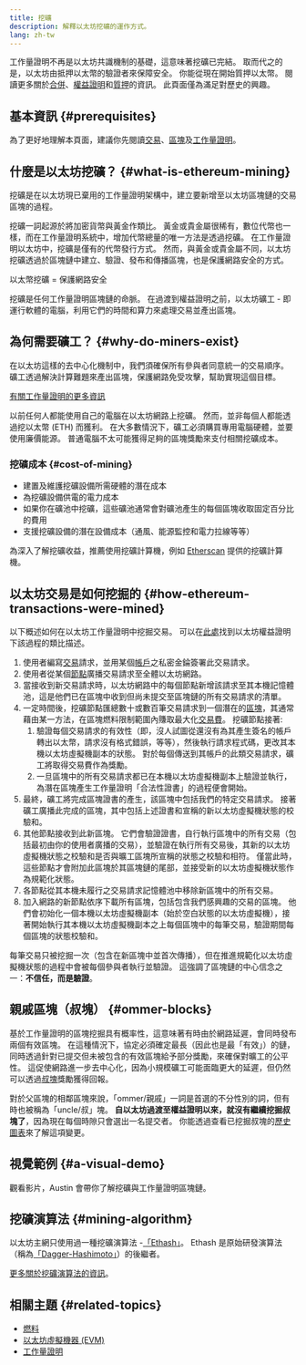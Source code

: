 ```yaml
---
title: 挖礦
description: 解釋以太坊挖礦的運作方式。
lang: zh-tw
---
```


<Alert>
<AlertEmoji text=":wave:" />
<AlertContent>
工作量證明不再是以太坊共識機制的基礎，這意味著挖礦已完結。 取而代之的是，以太坊由抵押以太幣的驗證者來保障安全。 你能從現在開始質押以太幣。 閱讀更多關於<a href='/roadmap/merge/'>合併</a>、<a href='/developers/docs/consensus-mechanisms/pos/'>權益證明</a>和<a href='/staking/'>質押</a>的資訊。 此頁面僅為滿足對歷史的興趣。
</AlertContent>
</Alert>

## 基本資訊 {#prerequisites}

為了更好地理解本頁面，建議你先閱讀[交易](/developers/docs/transactions/)、[區塊](/developers/docs/blocks/)及[工作量證明](/developers/docs/consensus-mechanisms/pow/)。

## 什麼是以太坊挖礦？ {#what-is-ethereum-mining}

挖礦是在以太坊現已棄用的工作量證明架構中，建立要新增至以太坊區塊鏈的交易區塊的過程。

挖礦一詞起源於將加密貨幣與黃金作類比。 黃金或貴金屬很稀有，數位代幣也一樣，而在工作量證明系統中，增加代幣總量的唯一方法是透過挖礦。 在工作量證明以太坊中，挖礦是僅有的代幣發行方式。 然而，與黃金或貴金屬不同，以太坊挖礦透過於區塊鏈中建立、驗證、發布和傳播區塊，也是保護網路安全的方式。

以太幣挖礦 = 保護網路安全

挖礦是任何工作量證明區塊鏈的命脈。 在過渡到權益證明之前，以太坊礦工 - 即運行軟體的電腦，利用它們的時間和算力來處理交易並產出區塊。

## 為何需要礦工？ {#why-do-miners-exist}

在以太坊這樣的去中心化機制中，我們須確保所有參與者同意統一的交易順序。 礦工透過解決計算難題來產出區塊，保護網路免受攻擊，幫助實現這個目標。

[有關工作量證明的更多資訊](/developers/docs/consensus-mechanisms/pow/)

以前任何人都能使用自己的電腦在以太坊網路上挖礦。 然而，並非每個人都能透過挖以太幣 (ETH) 而獲利。 在大多數情況下，礦工必須購買專用電腦硬體，並要使用廉價能源。 普通電腦不太可能獲得足夠的區塊獎勵來支付相關挖礦成本。

### 挖礦成本 {#cost-of-mining}

- 建置及維護挖礦設備所需硬體的潛在成本
- 為挖礦設備供電的電力成本
- 如果你在礦池中挖礦，這些礦池通常會對礦池產生的每個區塊收取固定百分比的費用
- 支援挖礦設備的潛在設備成本（通風、能源監控和電力拉線等等）

為深入了解挖礦收益，推薦使用挖礦計算機，例如 [Etherscan](https://etherscan.io/ether-mining-calculator) 提供的挖礦計算機。

## 以太坊交易是如何挖掘的 {#how-ethereum-transactions-were-mined}

以下概述如何在以太坊工作量證明中挖掘交易。 可以在[此處](/developers/docs/consensus-mechanisms/pos/#transaction-execution-ethereum-pos)找到以太坊權益證明下該過程的類比描述。

1. 使用者編寫[交易](/developers/docs/transactions/)請求，並用某個[帳戶](/developers/docs/accounts/)之私密金錀簽署此交易請求。
2. 使用者從某個[節點](/developers/docs/nodes-and-clients/)廣播交易請求至全體以太坊網路。
3. 當接收到新交易請求時，以太坊網路中的每個節點新增該請求至其本機記憶體池，這是他們已在區塊中收到但尚未提交至區塊鏈的所有交易請求的清單。
4. 一定時間後，挖礦節點匯總數十或數百筆交易請求到一個潛在的[區塊](/developers/docs/blocks/)，其通常藉由某一方法，在區塊燃料限制範圍內賺取最大化[交易費](/developers/docs/gas/)。 挖礦節點接著:
   1. 驗證每個交易請求的有效性（即，沒人試圖從還沒有為其產生簽名的帳戶轉出以太幣，請求沒有格式錯誤，等等），然後執行請求程式碼，更改其本機以太坊虛擬機副本的狀態。 對於每個傳送到其帳戶的此類交易請求，礦工將取得交易費作為獎勵。
   2. 一旦區塊中的所有交易請求都已在本機以太坊虛擬機副本上驗證並執行，為潛在區塊產生工作量證明「合法性證書」的過程便會開始。
5. 最終，礦工將完成區塊證書的產生，該區塊中包括我們的特定交易請求。 接著礦工廣播此完成的區塊，其中包括上述證書和宣稱的新以太坊虛擬機狀態的校驗和。
6. 其他節點接收到此新區塊。 它們會驗證證書，自行執行區塊中的所有交易（包括最初由你的使用者廣播的交易），並驗證在執行所有交易後，其新的以太坊虛擬機狀態之校驗和是否與曠工區塊所宣稱的狀態之校驗和相符。 僅當此時，這些節點才會附加此區塊於其區塊鏈的尾部，並接受新的以太坊虛擬機狀態作為規範化狀態。
7. 各節點從其本機未履行之交易請求記憶體池中移除新區塊中的所有交易。
8. 加入網路的新節點依序下載所有區塊，包括包含我們感興趣的交易的區塊。 他們會初始化一個本機以太坊虛擬機副本（始於空白狀態的以太坊虛擬機），接著開始執行其本機以太坊虛擬機副本之上每個區塊中的每筆交易，驗證期間每個區塊的狀態校驗和。

每筆交易只被挖掘一次（包含在新區塊中並首次傳播），但在推進規範化以太坊虛擬機狀態的過程中會被每個參與者執行並驗證。 這強調了區塊鏈的中心信念之一：**不信任，而是驗證**。

## 親戚區塊（叔塊） {#ommer-blocks}

基於工作量證明的區塊挖掘具有概率性，這意味著有時由於網路延遲，會同時發布兩個有效區塊。 在這種情況下，協定必須確定最長（因此也是最「有效」）的鏈，同時透過針對已提交但未被包含的有效區塊給予部分獎勵，來確保對曠工的公平性。 這促使網路進一步去中心化，因為小規模礦工可能面臨更大的延遲，但仍然可以透過[叔塊](/glossary/#ommer)獎勵獲得回報。

對於父區塊的相鄰區塊來說，「ommer/親戚」一詞是首選的不分性別的詞，但有時也被稱為「uncle/叔」塊。 **自以太坊過渡至權益證明以來，就沒有繼續挖掘叔塊了**，因為現在每個時隙只會選出一名提交者。 你能透過查看已挖掘叔塊的[歷史圖表](https://ycharts.com/indicators/ethereum_uncle_rate)來了解這項變更。

## 視覺範例 {#a-visual-demo}

觀看影片，Austin 會帶你了解挖礦與工作量證明區塊鏈。

<YouTube id="zcX7OJ-L8XQ" />

## 挖礦演算法 {#mining-algorithm}

以太坊主網只使用過一種挖礦演算法 -[「Ethash」](/developers/docs/consensus-mechanisms/pow/mining/mining-algorithms/ethash/)。 Ethash 是原始研發演算法（稱為[「Dagger-Hashimoto」](/developers/docs/consensus-mechanisms/pow/mining/mining-algorithms/dagger-hashimoto/)）的後繼者。

[更多關於挖礦演算法的資訊](/developers/docs/consensus-mechanisms/pow/mining/mining-algorithms/)。

## 相關主題 {#related-topics}

- [燃料](/developers/docs/gas/)
- [以太坊虛擬機器 (EVM)](/developers/docs/evm/)
- [工作量證明](/developers/docs/consensus-mechanisms/pow/)
